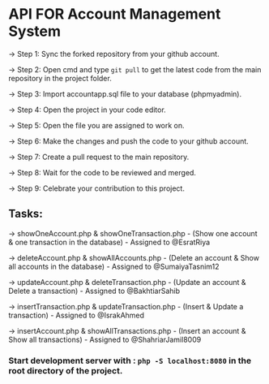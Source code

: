 # API FOR Account Management System


-> Step 1: Sync the forked repository from your github account.

-> Step 2: Open cmd and type `git pull` to get the latest code from the main repository in the project folder.

-> Step 3: Import accountapp.sql file to your database (phpmyadmin).

-> Step 4: Open the project in your code editor.

-> Step 5: Open the file you are assigned to work on.

-> Step 6: Make the changes and push the code to your github account.

-> Step 7: Create a pull request to the main repository.

-> Step 8: Wait for the code to be reviewed and merged.

-> Step 9: Celebrate your contribution to this project.


## Tasks:

-> showOneAccount.php & showOneTransaction.php - (Show one account & one transaction in the database) - Assigned to @EsratRiya

-> deleteAccount.php & showAllAccounts.php - (Delete an account & Show all accounts in the database) - Assigned to @SumaiyaTasnim12

-> updateAccount.php & deleteTransaction.php - (Update an account & Delete a transaction) - Assigned to @BakhtiarSahib

-> insertTransaction.php & updateTransaction.php - (Insert & Update a transaction) - Assigned to @IsrakAhmed

-> insertAccount.php & showAllTransactions.php - (Insert an account & Show all transactions) - Assigned to @ShahriarJamil8009


### Start development server with : `php -S localhost:8080` in the root directory of the project.

